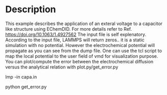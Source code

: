 # Description
This example describes the application of an exteral voltage to a capacitor like structure using EChemDID.
For more details refer to Ref. https://doi.org/10.1063/1.4927562
The input file is self explenatory.
According to the input file, LAMMPS will return zeros.. it is a static simulation with no potential.
However the electrochemical potential will propagate as you can see from the dump file.
One can use the tcl script to map the local potential to the user field of vmd for visualization purpose.
You can plot/compute the error between the electrochemical diffusion versus the analytical relation with plot.py/get_error.py

lmp -in capa.in

python get_error.py
